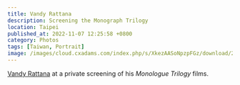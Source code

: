 ```yaml
---
title: Vandy Rattana
description: Screening the Monograph Trilogy
location: Taipei
published_at: 2022-11-07 12:25:58 +0800
category: Photos
tags: [Taiwan, Portrait]
image: /images/cloud.cxadams.com/index.php/s/XkezAASoNpzpFGz/download/20220115-2056_Taipei_Tianmu_L1008149-0.jpg
---
```


[Vandy Rattana] at a private screening of his *Monologue Trilogy* films.

[Vandy Rattana]: https://vandyrattana.com/
